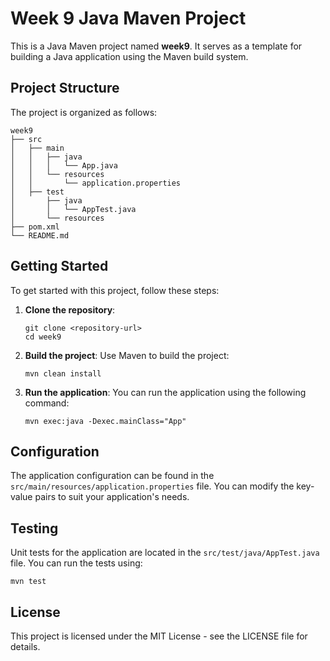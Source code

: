 # Week 9 Java Maven Project

This is a Java Maven project named **week9**. It serves as a template for building a Java application using the Maven build system.

## Project Structure

The project is organized as follows:

```
week9
├── src
│   ├── main
│   │   ├── java
│   │   │   └── App.java
│   │   └── resources
│   │       └── application.properties
│   ├── test
│       ├── java
│       │   └── AppTest.java
│       └── resources
├── pom.xml
└── README.md
```

## Getting Started

To get started with this project, follow these steps:

1. **Clone the repository**:
   ```
   git clone <repository-url>
   cd week9
   ```

2. **Build the project**:
   Use Maven to build the project:
   ```
   mvn clean install
   ```

3. **Run the application**:
   You can run the application using the following command:
   ```
   mvn exec:java -Dexec.mainClass="App"
   ```

## Configuration

The application configuration can be found in the `src/main/resources/application.properties` file. You can modify the key-value pairs to suit your application's needs.

## Testing

Unit tests for the application are located in the `src/test/java/AppTest.java` file. You can run the tests using:
```
mvn test
```

## License

This project is licensed under the MIT License - see the LICENSE file for details.
